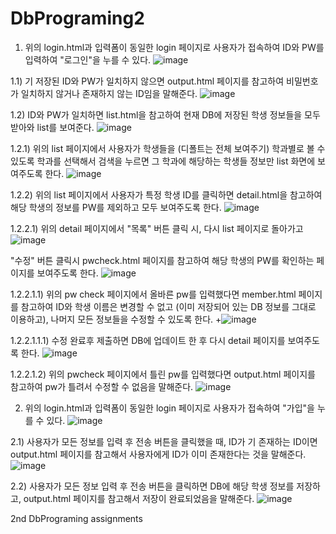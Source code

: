 # DbPrograming2

1. 위의 login.html과 입력폼이 동일한 login 페이지로 사용자가 접속하여 ID와 PW를 입력하여 "로그인"을 누를 수 있다.
![image](https://user-images.githubusercontent.com/20225380/122685805-b325a880-d248-11eb-9fcd-a24cabedd16f.png)


1.1)	기 저장된 ID와 PW가 일치하지 않으면 output.html 페이지를 참고하여 비밀번호가 일치하지 않거나 존재하지 않는 ID임을 말해준다.
![image](https://user-images.githubusercontent.com/20225380/122685810-b7ea5c80-d248-11eb-9337-9bb306d031ed.png)


1.2)	ID와 PW가 일치하면 list.html을 참고하여 현재 DB에 저장된 학생 정보들을 모두 받아와 list를 보여준다.
![image](https://user-images.githubusercontent.com/20225380/122685816-bfaa0100-d248-11eb-9b2c-9fe22ab99b74.png)

1.2.1) 위의 list 페이지에서 사용자가 학생들을 (디폴트는 전체 보여주기) 학과별로 볼 수 있도록 학과를 선택해서 검색을 누르면 그 학과에 해당하는 학생들 정보만 list 화면에 보여주도록 한다.
![image](https://user-images.githubusercontent.com/20225380/122685821-c5074b80-d248-11eb-90f0-094543fa6272.png)



1.2.2) 위의 list 페이지에서 사용자가 특정 학생 ID를 클릭하면 detail.html을 참고하여 해당 학생의 정보를 PW를 제외하고 모두 보여주도록 한다.
![image](https://user-images.githubusercontent.com/20225380/122685823-cb95c300-d248-11eb-8a08-dcde16dee417.png)



1.2.2.1) 위의 detail 페이지에서 "목록" 버튼 클릭 시, 다시 list 페이지로 돌아가고
 ![image](https://user-images.githubusercontent.com/20225380/122685826-cfc1e080-d248-11eb-9d39-5b007a4bb180.png)

"수정" 버튼 클릭시 pwcheck.html 페이지를 참고하여 해당 학생의 PW를 확인하는 페이지를 보여주도록 한다.
![image](https://user-images.githubusercontent.com/20225380/122685827-d2bcd100-d248-11eb-8f61-3b245a9a5465.png)



1.2.2.1.1) 위의 pw check 페이지에서 올바른 pw를 입력했다면 member.html 페이지를 참고하여 ID와 학생 이름은 변경할 수 없고 (이미 저장되어 있는 DB 정보를 그대로 이용하고), 나머지 모든 정보들을 수정할 수 있도록 한다.
+![image](https://user-images.githubusercontent.com/20225380/122685828-d6505800-d248-11eb-81f7-2c19fcbc7287.png)



1.2.2.1.1.1) 수정 완료후 제출하면 DB에 업데이트 한 후 다시 detail 페이지를 보여주도록 한다.
![image](https://user-images.githubusercontent.com/20225380/122685836-dd776600-d248-11eb-93b1-bd028e3d87d0.png)



1.2.2.1.2) 위의 pwcheck 페이지에서 틀린 pw를 입력했다면 output.html 페이지를 참고하여 pw가 틀려서 수정할 수 없음을 말해준다. 
![image](https://user-images.githubusercontent.com/20225380/122685838-dfd9c000-d248-11eb-96fc-39b4f43aed69.png)

2. 위의 login.html과 입력폼이 동일한 login 페이지로 사용자가 접속하여 "가입"을 누를 수 있다.
![image](https://user-images.githubusercontent.com/20225380/122685842-e36d4700-d248-11eb-9e14-b15f45af7c90.png)




 2.1) 사용자가 모든 정보를 입력 후 전송 버튼을 클릭했을 때, ID가 기 존재하는 ID이면 output.html 페이지를 참고해서 사용자에게 ID가 이미 존재한다는 것을 말해준다.
![image](https://user-images.githubusercontent.com/20225380/122685845-e9fbbe80-d248-11eb-95d9-834cfc431cf5.png)


2.2) 사용자가 모든 정보 입력 후 전송 버튼을 클릭하면 DB에 해당 학생 정보를 저장하고, output.html 페이지를 참고해서 저장이 완료되었음을 말해준다.
![image](https://user-images.githubusercontent.com/20225380/122685849-ebc58200-d248-11eb-8b7d-3bbc0f183c74.png)


2nd DbPrograming assignments

